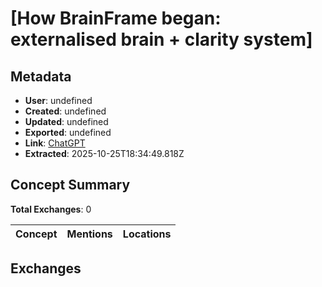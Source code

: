 # \[How BrainFrame began: externalised brain + clarity system\]

## Metadata

- **User**: undefined
- **Created**: undefined
- **Updated**: undefined
- **Exported**: undefined
- **Link**: [ChatGPT](undefined)
- **Extracted**: 2025-10-25T18:34:49.818Z

## Concept Summary

**Total Exchanges**: 0

| Concept | Mentions | Locations |
|---------|----------|----------|

## Exchanges

